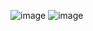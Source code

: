 ![image](https://github.com/UdaraChinthakaManodara/redroosterfarm/assets/154018574/a3c83e12-ea65-498c-a7e8-c78f7ca9f23c)
![image](https://github.com/UdaraChinthakaManodara/redroosterfarm/assets/154018574/643cb026-8049-40db-a718-0f8016aa84c1)

